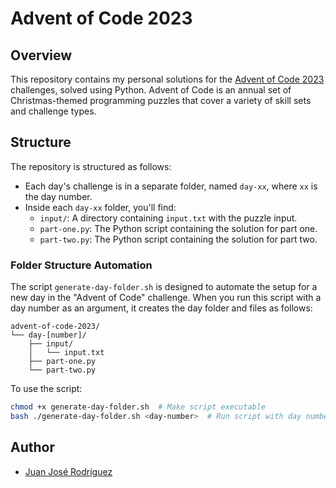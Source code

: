 # Advent of Code 2023

## Overview

This repository contains my personal solutions for the [Advent of Code 2023](https://adventofcode.com/2023) challenges, solved using Python. Advent of Code is an annual set of Christmas-themed programming puzzles that cover a variety of skill sets and challenge types.

## Structure

The repository is structured as follows:

- Each day's challenge is in a separate folder, named `day-xx`, where `xx` is the day number.
- Inside each `day-xx` folder, you'll find:
  - `input/`: A directory containing `input.txt` with the puzzle input.
  - `part-one.py`: The Python script containing the solution for part one.
  - `part-two.py`: The Python script containing the solution for part two.

### Folder Structure Automation

The script `generate-day-folder.sh` is designed to automate the setup for a new day in the "Advent of Code" challenge. When you run this script with a day number as an argument, it creates the day folder and files as follows:

```text
advent-of-code-2023/
└── day-[number]/
    ├── input/
    │   └── input.txt
    ├── part-one.py
    └── part-two.py
```

To use the script:
```bash
chmod +x generate-day-folder.sh  # Make script executable 
bash ./generate-day-folder.sh <day-number>  # Run script with day number
```

## Author

- [Juan José Rodríguez](https://github.com/juanjoserodl)
